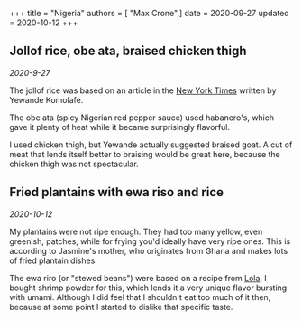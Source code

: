 +++
title = "Nigeria"
authors = [ "Max Crone",]
date = 2020-09-27
updated = 2020-10-12
+++

## Jollof rice, obe ata, braised chicken thigh
*2020-9-27*

The jollof rice was based on an article in the [New York Times](https://cooking.nytimes.com/recipes/1020288-jollof-rice) written by Yewande Komolafe.

The obe ata (spicy Nigerian red pepper sauce) used habanero's, which gave it plenty of heat while it became surprisingly flavorful.

I used chicken thigh, but Yewande actually suggested braised goat. A cut of meat that lends itself better to braising would be great here, because the chicken thigh was not spectacular.

## Fried plantains with ewa riso and rice
*2020-10-12*

My plantains were not ripe enough. They had too many yellow, even greenish, patches, while for frying you'd ideally have very ripe ones. This is according to Jasmine's mother, who originates from Ghana and makes lots of fried plantain dishes.

The ewa riro (or "stewed beans") were based on a recipe from [Lola](https://cheflolaskitchen.com/ewa-riro-stewed-beans-2/). I bought shrimp powder for this, which lends it a very unique flavor bursting with umami. Although I did feel that I shouldn't eat too much of it then, because at some point I started to dislike that specific taste.

